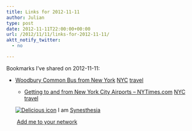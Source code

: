 ```yaml
---
title: Links for 2012-11-11
author: Julian
type: post
date: 2012-11-11T22:00:00+00:00
url: /2012/11/11/links-for-2012-11-11/
aktt_notify_twitter:
  - no

---
```

Bookmarks I&#8217;ve shared on 2012-11-11:

  * [Woodbury Common Bus from New York][1] 
    [NYC][2] [travel][3] </li> 
    
      * [Getting to and from New York City Airports &#8211; NYTimes.com][4] 
        [NYC][2] [travel][3] </li> </ul> 
        
        <p class="deliciouslink">
          <a href="https://del.icio.us/synesthesia" title="See all my bookmarks on del.icio.us"><img src="https://www.synesthesia.co.uk/images/deliciousicon.jpg" alt="Delicious icon" /></a>&nbsp;I am <a href="https://del.icio.us/synesthesia" title="See all my bookmarks on del.icio.us">Synesthesia</a>
        </p>
        
        <p class="deliciouslink">
          <a href="https://del.icio.us/network?add=synesthesia" title="Add me to your del.icio.us network"><img src="https://www.synesthesia.co.uk/images/add.gif" alt="" /></a>&nbsp;<a href="https://del.icio.us/network?add=synesthesia" title="Add me to your del.icio.us network">Add me to your network</a>
        </p>

 [1]: https://www.newyorksightseeing.com/tourpage.php?item=WC
 [2]: https://www.delicious.com/synesthesia/NYC
 [3]: https://www.delicious.com/synesthesia/travel
 [4]: https://travel.nytimes.com/frommers/travel/guides/north-america/united-states/new-york/new-york-city/frm_new-york-c_0021020193.html?pagewanted=all